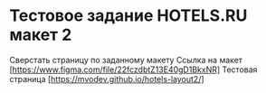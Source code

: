 # Тестовое задание HOTELS.RU макет 2
Сверстать страницу по заданному макету
Ссылка на макет [https://www.figma.com/file/22fczdbtZ13E40gD1BkxNR]
Тестовая страница [https://mvodev.github.io/hotels-layout2/]
